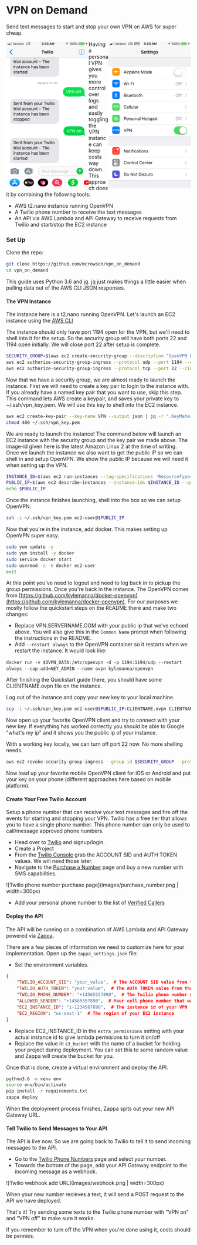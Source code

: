 # VPN on Demand
Send text messages to start and stop your own VPN on AWS for super cheap.

<img src="images/texting.png" align="left" width="225px"> <img src="images/vpn_setting.png" align="right" width="225px">

Having a personal VPN gives you more control over logs and easily toggling the VPN instance can keep costs way down.
This approach does it by combining the following tools:
 - AWS t2.nano instance running OpenVPN
 - A Twilio phone number to receive the text messages
 - An API via AWS Lambda and API Gateway to receive requests from Twilio and start/stop the EC2 instance

### Set Up

Clone the repo:
```bash
git clone https://github.com/mcrowson/vpn_on_demand
cd vpn_on_demand
```

This guide uses Python 3.6 and [jq](https://stedolan.github.io/jq/). jq just makes things a little easier
when pulling data out of the AWS CLI JSON responses.

#### The VPN Instance
The instance here is a t2.nano running OpenVPN. Let's launch an EC2 instance using the [AWS CLI](https://aws.amazon.com/cli/)

The instance should only have port 1194 open for the VPN, but we'll need to shell into it for the setup. So the security
group will have both ports 22 and 1194 open initially. We will close port 22 after setup is complete.

```bash
SECURITY_GROUP=$(aws ec2 create-security-group --description "OpenVPN Port" --group-name VPN --output text)
aws ec2 authorize-security-group-ingress --protocol udp --port 1194 --cidr 0.0.0.0/0 --group-id $SECURITY_GROUP
aws ec2 authorize-security-group-ingress --protocol tcp --port 22 --cidr 0.0.0.0/0 --group-id $SECURITY_GROUP
```


Now that we have a security group, we are almost ready to launch the instance. First we will need to create a key pair
to login to the instance with. If you already have a named key pair that you want to use, skip this step. This command
lets AWS create a keypair, and saves your private key to ~/.ssh/vpn_key.pem. We will use this key to shell into the EC2
instance.

```bash
aws ec2 create-key-pair --key-name VPN --output json | jq -r ".KeyMaterial" > ~/.ssh/vpn_key.pem
chmod 400 ~/.ssh/vpn_key.pem
```

We are ready to launch the instance! The command below will launch an EC2 instance with the security group and the key
pair we made above. The image-id given here is the latest Amazon Linux 2 at the time of writing. Once we launch
the instance we also want to get the public IP so we can shell in and setup OpenVPN. We show the public IP
because we will need it when setting up the VPN.

```bash
INSTANCE_ID=$(aws ec2 run-instances --tag-specifications 'ResourceType=instance,Tags=[{Key=Name,Value=VPN_Instance}]' --image-id ami-04681a1dbd79675a5 --instance-type t2.nano --key-name VPN --associate-public-ip-address --output json --security-group-ids $SECURITY_GROUP | jq -r ".Instances[] | .InstanceId")
PUBLIC_IP=$(aws ec2 describe-instances --instance-ids $INSTANCE_ID --query 'Reservations[*].Instances[*].PublicIpAddress' --output text)
echo $PUBLIC_IP
```

Once the instance finishes launching, shell into the box so we can setup OpenVPN.

```bash
ssh -i ~/.ssh/vpn_key.pem ec2-user@$PUBLIC_IP
```

Now that you're in the instance, add docker. This makes setting up OpenVPN super easy.

```bash
sudo yum update -y
sudo yum install -y docker
sudo service docker start
sudo usermod -a -G docker ec2-user
exit
```

At this point you've need to logout and need to log back in to pickup the group permissions. Once you're back in the instance.
The OpenVPN comes from [https://github.com/kylemanna/docker-openvpn](https://github.com/kylemanna/docker-openvpn).
For our purposes we mostly follow the quickstart steps on the README there and make two changes:
- Replace VPN.SERVERNAME.COM with your public ip that we've echoed above. You will also give this in the `Common Name`
prompt when following the instructions in the README.
- Add `--restart always` to the OpenVPN container so it restarts when we restart the instance. It would look like:

`docker run -v $OVPN_DATA:/etc/openvpn -d -p 1194:1194/udp --restart always --cap-add=NET_ADMIN --name ovpn kylemanna/openvpn`

After finishing the Quickstart guide there, you should have some CLIENTNAME.ovpn file on the instance.

Log out of the instance and copy your new key to your local machine.
```bash
scp -i ~/.ssh/vpn_key.pem ec2-user@$PUBLIC_IP:CLIENTNAME.ovpn CLIENTNAME.ovpn
```

Now open up your favorite OpenVPN client and try to connect with your new key. If everything has worked correctly you
should be able to Google "what's my ip" and it shows you the public ip of your instance.

With a working key locally, we can turn off port 22 now. No more shelling needs.
```bash
aws ec2 revoke-security-group-ingress --group-id $SECURITY_GROUP --protocol tcp --port 22 --cidr 0.0.0.0/0
```

Now load up your favorite mobile OpenVPN client for iOS or Android and put your key on your phone (different approaches
here based on mobile platform).

#### Create Your Free Twilio Account
Setup a phone number that can receive your text messages and fire off the events for starting
and stopping your VPN. Twilio has a free tier that allows you to have a single phone number. This
phone number can only be used to call/message approved phone numbers.

- Head over to [Twilio](https://www.twilio.com/) and signup/login.
- Create a Project
- From the [Twilio Console](https://www.twilio.com/console) grab the ACCOUNT SID and AUTH TOKEN values. We will need those later.
- Navigate to the [Purchase a Number](https://www.twilio.com/console/phone-numbers/search) page and buy a new number with SMS capabilities.

![Twilio phone number purchase page](images/purchase_number.png | width=300px)

- Add your personal phone number to the list of [Verified Callers](https://www.twilio.com/console/phone-numbers/verified)

#### Deploy the API
The API will be running on a combination of AWS Lambda and API Gateway powered via [Zappa](https://github.com/Miserlou/Zappa).

There are a few pieces of information we need to customize here for your implementation. Open up
the `zappa_settings.json` file:

- Set the environment variables.
```json
{
    "TWILIO_ACCOUNT_SID": "your_value",  # The ACCOUNT SID value from the Twilio console
    "TWILIO_AUTH_TOKEN": "your_value",  # The AUTH TOKEN value from the Twilio console
    "TWILIO_PHONE_NUMBER": "+14565557890",  # The Twilio phone number you purchased
    "ALLOWED_SENDER": "+14565557890",  # Your cell phone number that was verified on Twilio
    "EC2_INSTANCE_ID": "i-1234567890",  # The instance id of your VPN
    "EC2_REGION": "us-east-1"  # The region of your EC2 instance
}
```

- Replace EC2_INSTANCE_ID in the `extra_permissions` setting with your actual instance id to give lambda permisions to turn it on/off
- Replace the value in `s3_bucket` with the name of a bucket for holding your project during deployment.
You can set this to some random value and Zappa will create the bucket for you.

Once that is done, create a virtual environment and deploy the API.

```bash
python3.6 -m venv env
source env/bin/activate
pip install -r requirements.txt
zappa deploy
```

When the deployment process finishes, Zappa spits out your new API Gateway URL.

#### Tell Twilio to Send Messages to Your API
The API is live now. So we are going back to Twilio to tell it to send incoming messages to the API.
- Go to the [Twilio Phone Numbers](https://www.twilio.com/console/phone-numbers/incoming) page and select your number.
- Towards the bottom of the page, add your API Gateway endpoint to the incoming
message as a webhook.

![Twilio webhook add URL](images/webhook.png | width=300px)

When your new number recieves a text, it will send a POST request to the API we have deployed.

That's it! Try sending some texts to the Twilio phone number with "VPN on" and "VPN off" to make sure it works.

If you remember to turn off the VPN when you're done using it, costs should be pennies.
